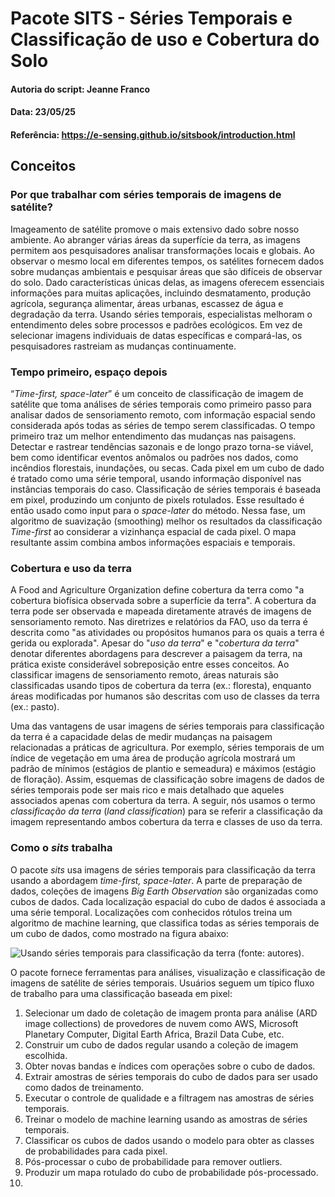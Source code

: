 # Pacote SITS - Séries Temporais e Classificação de uso e Cobertura do Solo 

#### Autoria do script: Jeanne Franco
#### Data: 23/05/25
#### Referência: https://e-sensing.github.io/sitsbook/introduction.html

## Conceitos

### Por que trabalhar com séries temporais de imagens de satélite?

Imageamento de satélite promove o mais extensivo dado sobre nosso ambiente. Ao abranger várias áreas da superfície da terra, as imagens permitem aos pesquisadores analisar transformações locais e globais. Ao observar o mesmo local em diferentes tempos, os satélites fornecem dados sobre mudanças ambientais e pesquisar áreas que são difíceis de observar do solo. Dado características únicas delas, as imagens oferecem essenciais informações para muitas aplicações, incluindo desmatamento, produção agrícola, segurança alimentar, áreas urbanas, escassez de água e degradação da terra. Usando séries temporais, especialistas melhoram o entendimento deles sobre processos e padrões ecológicos. Em vez de selecionar imagens individuais de datas específicas e compará-las, os pesquisadores rastreiam as mudanças continuamente.

### Tempo primeiro, espaço depois

“*Time-first, space-later*” é um conceito de classificação de imagem de satélite que toma análises de séries temporais como primeiro passo para analisar dados de sensoriamento remoto, com informação espacial sendo considerada após todas as séries de tempo serem classificadas. O tempo primeiro traz um melhor entendimento das mudanças nas paisagens. Detectar e rastrear tendências sazonais e de longo prazo torna-se viável, bem como identificar eventos anômalos ou padrões nos dados, como incêndios florestais, inundações, ou secas. Cada pixel em um cubo de dado é tratado como uma série temporal, usando informação disponível nas instâncias temporais do caso. Classificação de séries temporais é baseada em pixel, produzindo um conjunto de pixels rotulados. Esse resultado é então usado como input para o *space-later* do método. Nessa fase, um algoritmo de suavização (smoothing) melhor os resultados da classificação *Time-first* ao considerar a vizinhança espacial de cada pixel. O mapa resultante assim combina ambos informações espaciais e temporais.

### Cobertura e uso da terra

A Food and Agriculture Organization define cobertura da terra como "a cobertura biofísica observada sobre a superfície da terra". A cobertura da terra pode ser observada e mapeada diretamente através de imagens de sensoriamento remoto. Nas diretrizes e relatórios da FAO, uso da terra é descrita como "as atividades ou propósitos humanos para os quais a terra é gerida ou explorada". Apesar do "*uso da terra*" e "*cobertura da terra*" denotar diferentes abordagens para descrever a paisagem da terra, na prática existe considerável sobreposição entre esses conceitos. Ao classificar imagens de sensoriamento remoto, áreas naturais são classificadas usando tipos de cobertura da terra (ex.: floresta), enquanto áreas modificadas por humanos são descritas com uso de classes da terra (ex.: pasto).

Uma das vantagens de usar imagens de séries temporais para classificação da terra é a capacidade delas de medir mudanças na paisagem relacionadas a práticas de agricultura. Por exemplo, séries temporais de um índice de vegetação em uma área de produção agrícola mostrará um padrão de mínimos (estágios de plantio e semeadura) e máximos (estágio de floração). Assim, esquemas de classificação sobre imagens de dados de séries temporais pode ser mais rico e mais detalhado que aqueles associados apenas com cobertura da terra. A seguir, nós usamos o termo *classificação da terra* (*land classification*) para se referir a classificação da imagem representando ambos cobertura da terra e classes de uso da terra.

### Como o *sits* trabalha

O pacote *sits* usa imagens de séries temporais para classificação da terra usando a abordagem *time-first, space-later*. A parte de preparação de dados, coleções de imagens *Big Earth Observation* são organizadas como cubos de dados. Cada localização espacial do cubo de dados é associada a uma série temporal. Localizações com conhecidos rótulos treina um algoritmo de machine learning, que classifica todas as séries temporais de um cubo de dados, como mostrado na figura abaixo:

![Usando séries temporais para classificação da terra (fonte: autores).](https://e-sensing.github.io/sitsbook/images/sits_general_view.png)

O pacote fornece ferramentas para análises, visualização e classificação de imagens de satélite de séries temporais. Usuários seguem um típico fluxo de trabalho para uma classificação baseada em pixel:

1. Selecionar um dado de coletação de imagem pronta para análise (ARD image collections) de provedores de nuvem como AWS, Microsoft Planetary Computer, Digital Earth Africa, Brazil Data Cube, etc.
2. Construir um cubo de dados regular usando a coleção de imagem escolhida.
3. Obter novas bandas e índices com operações sobre o cubo de dados.
4. Extrair amostras de séries temporais do cubo de dados para ser usado como dados de treinamento.
5. Executar o controle de qualidade e a filtragem nas amostras de séries temporais.
6. Treinar o modelo de machine learning usando as amostras de séries temporais.
7. Classificar os cubos de dados usando o modelo para obter as classes de probabilidades para cada pixel.
8. Pós-processar o cubo de probabilidade para remover outliers.
9. Produzir um mapa rotulado do cubo de probabilidade pós-processado.
10. 
